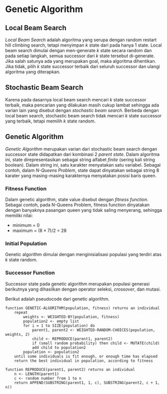 # Genetic Algorithm

## Local Beam Search
*Local Beam Search* adalah algoritma yang serupa dengan random restart hill climbing search, tetapi menyimpan $k$ state dari pada hanya 1 state. Local beam search dimulai dengan men-generate $k$ state secara random dan pada setiap langkah, semua successor dari $k$ state tersebut di-generate. Jika salah satunya ada yang merupakan goal, maka algoritma dihentikan. Jika tidak, pilih $k$ state successor terbaik dari seluruh successor dan ulangi algoritma yang diterapkan.

## Stochastic Beam Search
Karena pada dasarnya local beam search mencari $k$ state successor terbaik, maka pencarian yang dilakukan masih cukup lambat sehingga ada varian lain yang disebut dengan *stochastic beam search*. Berbeda dengan local beam search, stochastic beam search tidak mencari $k$ state successor yang terbaik, tetapi memilih $k$ state random.

## Genetic Algorithm
*Genetic Algorithm* merupakan varian dari stochastic beam search dengan successor state didapatkan dari kombinasi 2 *parent state*. Dalam algoritma ini, state direpresentasikan sebagai string alfabet *finite* (sering kali string boolean). Dalam string ini, satu karakter menyatakan satu variabel. Sebagai contoh, dalam *N-Queens Problem*, state dapat dinyatakan sebagai string 8 karater yang masing-masing karakternya menyatakan posisi baris queen.

### Fitness Function
Dalam genetic algorithm, state value disebut dengan *fitness function*. Sebagai contoh, pada N-Queens Problem, fitness function dinyatakan dengan banyaknya pasangan queen yang tidak saling menyerang, sehingga memiliki nilai:
- minimum = $0$
- maximum = $(8 \times 7)/2$ = $28$

### Initial Population
Genetic algorithm dimulai dengan menginisialisasi populasi yang terdiri atas $k$ state random.

### Successor Function
Successor state pada genetic algorithm merupakan populasi generasi berikutnya yang dihasilkan dengan operator seleksi, *crossover*, dan mutasi.

Berikut adalah pseudocode dari genetic algorithm.
```
function GENETIC-ALGORITHM(population, fitness) returns an individual
	repeat
		weights <- WEIGHTED-BY(population, fitness)
		population2 <- empty list
		for i = 1 to SIZE(population) do
			parent1, parent2 <- WEIGHTED-RANDOM-CHOICES(population, weights, 2)
			child <- REPRODUCE(parent1, parent2)
			if (small random probability) then child <- MUTATE(child)
			add child to population2
		population <- population2
	until some individuals is fit enough, or enough time has elapsed
	return the best individual in population, according to fitness

function REPRODUCE(parent1, parent2) returns an individual
	n <- LENGTH(parent1)
	c <- random number from 1 to n
	return APPEND(SUBSTRING(parent1, 1, c), SUBSTRING(parent2, c + 1, n))
```